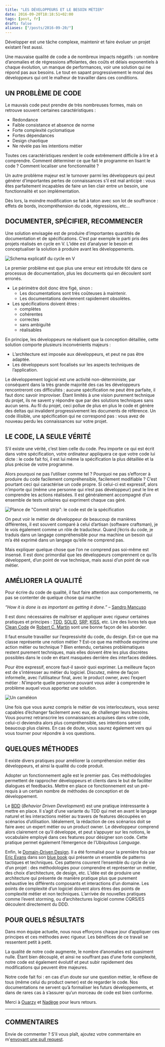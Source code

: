 ```yaml
---
title: "LES DÉVELOPPEURS ET LE BESOIN MÉTIER"
date: 2016-09-20T18:18:51+02:00
tags: [post, fr]
draft: false
aliases: ["/posts/2016-09-20/"]
---
```


Développer est une tâche complexe, maintenir et faire évoluer un projet existant l’est aussi.

Une mauvaise qualité de code a de nombreux impacts négatifs&nbsp;: un nombre d’anomalies et de régressions affolantes, des coûts et délais exponentiels à chaque évolution, un manque de performances, voir une solution qui ne répond pas aux besoins. Le tout en sapant progressivement le moral des développeurs qui ont le malheur de travailler dans ces conditions.

## UN PROBLÈME DE CODE

Le mauvais code peut prendre de très nombreuses formes, mais on retrouve souvent certaines caractéristiques&nbsp;:

- Redondance
- Faible consistance et absence de norme
- Forte complexité cyclomatique
- Fortes dépendances
- Design chaotique
- Ne révèle pas les intentions métier

Toutes ces caractéristiques rendent le code extrêmement difficile à lire et à comprendre. Comment déterminer ce que fait le programme en lisant le code&nbsp;? Comment localiser une fonctionnalité&nbsp;?

Un autre problème majeur est le turnover parmi les développeurs qui peut générer d’importantes pertes de connaissances s’il est mal anticipé&nbsp;: vous êtes parfaitement incapables de faire un lien clair entre un besoin, une fonctionnalité et son implémentation.

Dès lors, la moindre modification se fait à taton avec son lot de souffrance&nbsp;: effets de bords, incompréhension du code, régressions, etc…

## DOCUMENTER, SPÉCIFIER, RECOMMENCER

Une solution envisagée est de produire d’importantes quantités de documentation et de spécifications. C’est par exemple le parti pris des projets réalisés en cycle en V. L’idée est d’analyser le besoin et conceptualiser la solution à produire avant les développements.

![Schema explicatif du cycle en V](1.png)

Le premier problème est que plus une erreur est introduite tôt dans ce processus de documentation, plus les documents qui en découlent sont erronés.

- Le périmètre doit donc être figé, sinon&nbsp;:
  - Les documentations sont très coûteuses à maintenir.
  - Les documentations deviennent rapidement obsolètes.
- Les spécifications doivent êtres&nbsp;:
  - complètes
  - cohérentes
  - correctes
  - sans ambiguïté
  - réalisables

En principe, les développeurs ne réalisent que la conception détaillée, cette solution comporte plusieurs inconvénients majeurs&nbsp;:

- L’architecture est imposée aux développeurs, et peut ne pas être adaptée.
- Les développeurs sont focalisés sur les aspects techniques de l’application.

Le développement logiciel est une activité non-déterministe, par conséquent dans la très grande majorité des cas les développeurs rencontreront ces difficultés&nbsp;: aucune spécification ne peut être parfaite, il faut donc savoir improviser. Étant limités à une vision purement technique du projet, ils ne savent y répondre que par des solutions techniques sans aucun sens. Au fil du projet, ceci pollue de plus en plus le code et génère des deltas qui invalident progressivement les documents de référence. Un code illisible, une spécification qui ne correspond pas&nbsp;: vous avez de nouveau perdu les connaissances sur votre projet.

## LE CODE, LA SEULE VÉRITÉ

S’il existe une vérité, c’est bien celle du code. Peu importe ce qui est écrit dans votre spécification, votre ordinateur appliquera ce que votre code lui dicte&nbsp;: le code fait foi, il est lui même la spécification la plus détaillée et la plus précise de votre programme.

Alors pourquoi ne pas l’utiliser comme tel&nbsp;? Pourquoi ne pas s’efforcer à produire du code facilement compréhensible, facilement modifiable&nbsp;? C’est pourtant ceci qui caractérise un code propre. Si celui-ci est expressif, alors n’importe qui (même une personne qui n’est pas développeur) peut le lire et comprendre les actions réalisées. Il est généralement accompagné d’un ensemble de tests unitaires qui expriment chaque cas géré.

![Plance de "Commit strip": le code est de la spécification](2.png)

On peut voir le métier de développeur de beaucoup de manières différentes, il est souvent comparé à celui d’artisan (software craftsman), je le vois également comme un rôle de traducteur. Quand j’écris du code, je traduis dans un langage compréhensible pour ma machine un besoin qui m’a été exprimé dans un langage qu’elle ne comprend pas.

Mais expliquer quelque chose que l’on ne comprend pas soi-même est insensé. Il est donc primordial que les développeurs comprennent ce qu’ils développent, d’un point de vue technique, mais aussi d’un point de vue métier.

## AMÉLIORER LA QUALITÉ

Pour écrire du code de qualité, il faut faire attention aux comportements, ne pas se contenter de quelque chose qui marche&nbsp;:

*“How it is done is as important as getting it done.”* – [Sandro Mancuso](https://twitter.com/sandromancuso)

Il est donc nécessaires de maîtriser et appliquer avec rigueur certaines pratiques et principes&nbsp;: [TDD](https://en.wikipedia.org/wiki/Test-driven_development), [SOLID](https://en.wikipedia.org/wiki/SOLID_(object-oriented_design)), [SRP](https://en.wikipedia.org/wiki/Single_responsibility_principle), [KISS](https://en.wikipedia.org/wiki/KISS_principle), etc. Lire des livres tels que [Clean Code](https://www.amazon.fr/Clean-Code-Handbook-Software-Craftsmanship/dp/0132350882) de [Robert C. Martin](https://twitter.com/unclebobmartin) sont une bonne façon de les aborder.

Il faut ensuite travailler sur l’expressivité du code, du design. Est-ce que ma classe représente une notion métier&nbsp;? Est-ce que ma méthode exprime une action métier ou technique&nbsp;? Bien entendu, certaines problématiques restent purement techniques, mais elles doivent être les plus discrètes possibles dans le code en étant masquées derrière des interfaces dédiées.

Pour être expressif, encore faut-il savoir quoi exprimer. La meilleure façon est de s’intéresser au métier du logiciel. Discutez, même de façon informelle, avec l’utilisateur final, avec le product owner, avec l’expert métier&nbsp;: N’importe quelle personne pouvant vous aider à comprendre le problème auquel vous apportez une solution.

![Un caméléon](3.png)

Une fois que vous aurez compris le métier de vos interlocuteurs, vous serez capables d’échanger facilement avec eux, de challenger leurs besoins. Vous pourrez retranscrire les connaissances acquises dans votre code, celui-ci deviendra alors plus compréhensible, ses intentions seront beaucoup plus claires. En cas de doute, vous saurez également vers qui vous tourner pour répondre à vos questions.

## QUELQUES MÉTHODES

Il existe divers pratiques pour améliorer la compréhension métier des développeurs, et ainsi la qualité du code produit.

Adopter un fonctionnement agile est le premier pas. Ces méthodologies permettent de rapprocher développeurs et clients dans le but de faciliter dialogues et feedbacks. Mettre en place ce fonctionnement est un pré-requis à un certain nombre de méthodes de conception et de développement.

Le [BDD](https://fr.wikipedia.org/wiki/Behavior_driven_development) (*Behavior Driven Development*) est une pratique intéressante à mettre en place. Il s’agit d’une variante du TDD qui met en avant le langage naturel et les interactions métier au travers de features découpées en scénarios d’utilisation. Idéalement, la rédaction de ces scénarios doit se faire avec un expert métier ou un product owner. Le développeur comprend alors clairement ce qu’il développe, et peut s’appuyer sur les notions, le vocabulaire employé dans ces features pour désigner son code. Cette pratique permet également l’émergence de l’*Ubiquitous Language*.

Enfin, le [Domain-Driven Design](https://en.wikipedia.org/wiki/Domain-driven_design). Il a été formalisé pour la première fois par [Eric Evans](https://twitter.com/ericevans0) dans son [blue book](https://www.amazon.fr/Domain-Driven-Design-Tackling-Complexity-Software/dp/0321125215) qui présente un ensemble de patterns tactiques et techniques. Ces patterns couvrent l’ensemble du cycle de vie d’un projet&nbsp;: des méthodologies pour comprendre et représenter un métier, des choix d’architecture, de design, etc. L’idée est de produire une architecture qui présente de manière pratique plus que purement exhaustive les différents composants et interactions d’un domaine. Les points de complexité d’un logiciel doivent alors êtres des points de complexité métier et non techniques. L’arrivée de nouvelles pratiques comme l’event storming, ou d’architectures logiciel comme CQRS/ES découlent directement du DDD.

## POUR QUELS RÉSULTATS

Dans mon équipe actuelle, nous nous efforçons chaque jour d’appliquer ces principes et ces méthodes avec rigueur. Les bénéfices de ce travail se ressentent petit à petit.

La qualité de notre code augmente, le nombre d’anomalies est quasiment nulle. Étant bien découplé, et ainsi ne souffrant pas d’une forte complexité, notre code est également évolutif et peut subir rapidement des modifications qui peuvent être majeures.

Notre code fait foi&nbsp;: en cas d’un doute sur une question métier, le réflexe de tous (même celui du product owner) est de regarder le code. Nos documentations ne servent qu’à formaliser les futurs développements, et dans de rares cas à s’assurer qu’un morceau de code est bien conforme.

Merci à [Ouarzy](https://twitter.com/Ouarzy) et [Nadège](https://twitter.com/nadegerouelle) pour leurs retours.

---

## COMMENTAIRES

<!--Ajoutez votre commentaire ici-->

Envie de commenter ? S’il vous plaît, ajoutez votre commentaire en m'[envoyant une pull request](https://github.com/RomainTrm/Blog?tab=readme-ov-file#how-to-comment).
